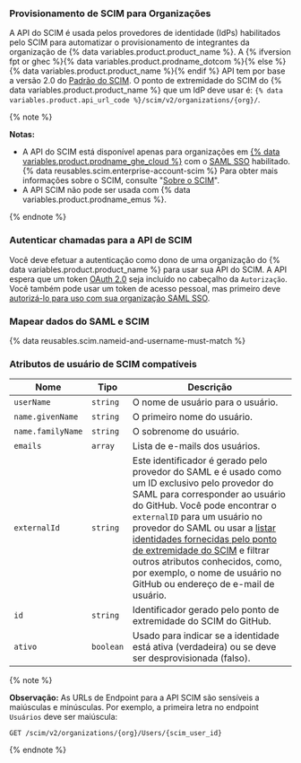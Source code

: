 ### Provisionamento de SCIM para Organizações

A API do SCIM é usada pelos provedores de identidade (IdPs) habilitados pelo SCIM para automatizar o provisionamento de integrantes da organização de {% data variables.product.product_name %}. A {% ifversion fpt or ghec %}{% data variables.product.prodname_dotcom %}{% else %}{% data variables.product.product_name %}{% endif %} API tem por base a versão 2.0 do [Padrão do SCIM](http://www.simplecloud.info/). O ponto de extremidade do SCIM do {% data variables.product.product_name %} que um IdP deve usar é: `{% data variables.product.api_url_code %}/scim/v2/organizations/{org}/`.

{% note %}

**Notas:**
  - A API do SCIM está disponível apenas para organizações em [{% data variables.product.prodname_ghe_cloud %}](/billing/managing-billing-for-your-github-account/about-billing-for-github-accounts) com o [SAML SSO](/rest/overview/other-authentication-methods#authenticating-for-saml-sso) habilitado. {% data reusables.scim.enterprise-account-scim %} Para obter mais informações sobre o SCIM, consulte "[Sobre o SCIM](/organizations/managing-saml-single-sign-on-for-your-organization/about-scim)".
  - A API SCIM não pode ser usada com {% data variables.product.prodname_emus %}.

{% endnote %}

### Autenticar chamadas para a API de SCIM

Você deve efetuar a autenticação como dono de uma organização do {% data variables.product.product_name %} para usar sua API do SCIM. A API espera que um token [OAuth 2.0](/developers/apps/authenticating-with-github-apps) seja incluído no cabeçalho da `Autorização`. Você também pode usar um token de acesso pessoal, mas primeiro deve [autorizá-lo para uso com sua organização SAML SSO](/github/authenticating-to-github/authorizing-a-personal-access-token-for-use-with-saml-single-sign-on).

### Mapear dados do SAML e SCIM

{% data reusables.scim.nameid-and-username-must-match %}

### Atributos de usuário de SCIM compatíveis

| Nome              | Tipo      | Descrição                                                                                                                                                                                                                                                                                                                                                                                                                                                    |
| ----------------- | --------- | ------------------------------------------------------------------------------------------------------------------------------------------------------------------------------------------------------------------------------------------------------------------------------------------------------------------------------------------------------------------------------------------------------------------------------------------------------------ |
| `userName`        | `string`  | O nome de usuário para o usuário.                                                                                                                                                                                                                                                                                                                                                                                                                            |
| `name.givenName`  | `string`  | O primeiro nome do usuário.                                                                                                                                                                                                                                                                                                                                                                                                                                  |
| `name.familyName` | `string`  | O sobrenome do usuário.                                                                                                                                                                                                                                                                                                                                                                                                                                      |
| `emails`          | `array`   | Lista de e-mails dos usuários.                                                                                                                                                                                                                                                                                                                                                                                                                               |
| `externalId`      | `string`  | Este identificador é gerado pelo provedor do SAML e é usado como um ID exclusivo pelo provedor do SAML para corresponder ao usuário do GitHub. Você pode encontrar o `externalID` para um usuário no provedor do SAML ou usar a [listar identidades fornecidas pelo ponto de extremidade do SCIM](#list-scim-provisioned-identities) e filtrar outros atributos conhecidos, como, por exemplo, o nome de usuário no GitHub ou endereço de e-mail de usuário. |
| `id`              | `string`  | Identificador gerado pelo ponto de extremidade do SCIM do GitHub.                                                                                                                                                                                                                                                                                                                                                                                            |
| `ativo`           | `boolean` | Usado para indicar se a identidade está ativa (verdadeira) ou se deve ser desprovisionada (falso).                                                                                                                                                                                                                                                                                                                                                           |

{% note %}

**Observação:** As URLs de Endpoint para a API SCIM são sensíveis a maiúsculas e minúsculas. Por exemplo, a primeira letra no endpoint `Usuários` deve ser maiúscula:

```shell
GET /scim/v2/organizations/{org}/Users/{scim_user_id}
```

{% endnote %}